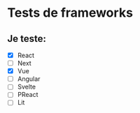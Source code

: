 # Tests de frameworks

## Je teste:
* [X] React
* [ ] Next
* [X] Vue
* [ ] Angular
* [ ] Svelte
* [ ] PReact
* [ ] Lit